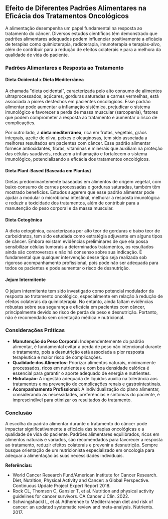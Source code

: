 
## Efeito de Diferentes Padrões Alimentares na Eficácia dos Tratamentos Oncológicos

A alimentação desempenha um papel fundamental na resposta ao tratamento do câncer. Diversos estudos científicos têm demonstrado que padrões alimentares adequados podem influenciar positivamente a eficácia de terapias como quimioterapia, radioterapia, imunoterapia e terapias-alvo, além de contribuir para a redução de efeitos colaterais e para a melhora da qualidade de vida do paciente.

### Padrões Alimentares e Resposta ao Tratamento

#### Dieta Ocidental x Dieta Mediterrânea

A chamada "dieta ocidental", caracterizada pelo alto consumo de alimentos ultraprocessados, açúcares, gorduras saturadas e carnes vermelhas, está associada a piores desfechos em pacientes oncológicos. Esse padrão alimentar pode aumentar a inflamação sistêmica, prejudicar o sistema imunológico e favorecer a perda de massa muscular (sarcopenia), fatores que podem comprometer a resposta ao tratamento e aumentar o risco de complicações.

Por outro lado, a **dieta mediterrânea**, rica em frutas, vegetais, grãos integrais, azeite de oliva, peixes e oleaginosas, tem sido associada a melhores resultados em pacientes com câncer. Esse padrão alimentar fornece antioxidantes, fibras, vitaminas e minerais que auxiliam na proteção das células saudáveis, reduzem a inflamação e fortalecem o sistema imunológico, potencializando a eficácia dos tratamentos oncológicos.

#### Dieta Plant-Based (Baseada em Plantas)

Dietas predominantemente baseadas em alimentos de origem vegetal, com baixo consumo de carnes processadas e gorduras saturadas, também têm mostrado benefícios. Estudos sugerem que esse padrão alimentar pode ajudar a modular o microbioma intestinal, melhorar a resposta imunológica e reduzir a toxicidade dos tratamentos, além de contribuir para a manutenção do peso corporal e da massa muscular.

#### Dieta Cetogênica

A dieta cetogênica, caracterizada por alto teor de gorduras e baixo teor de carboidratos, tem sido estudada como estratégia adjuvante em alguns tipos de câncer. Embora existam evidências preliminares de que ela possa sensibilizar células tumorais a determinados tratamentos, os resultados ainda são controversos e não há consenso sobre sua indicação. É fundamental que qualquer intervenção desse tipo seja realizada sob rigoroso acompanhamento profissional, pois pode não ser adequada para todos os pacientes e pode aumentar o risco de desnutrição.

#### Jejum Intermitente

O jejum intermitente tem sido investigado como potencial modulador da resposta ao tratamento oncológico, especialmente em relação à redução de efeitos colaterais da quimioterapia. No entanto, ainda faltam evidências robustas sobre sua segurança e eficácia em pacientes com câncer, principalmente devido ao risco de perda de peso e desnutrição. Portanto, não é recomendado sem orientação médica e nutricional.

### Considerações Práticas

- **Manutenção do Peso Corporal:** Independentemente do padrão alimentar, é fundamental evitar a perda de peso não intencional durante o tratamento, pois a desnutrição está associada a pior resposta terapêutica e maior risco de complicações.
- **Qualidade dos Alimentos:** Priorizar alimentos naturais, minimamente processados, ricos em nutrientes e com boa densidade calórica é essencial para garantir o aporte adequado de energia e nutrientes.
- **Hidratação:** A ingestão adequada de líquidos auxilia na tolerância aos tratamentos e na prevenção de complicações renais e gastrointestinais.
- **Acompanhamento Profissional:** A individualização do plano alimentar, considerando as necessidades, preferências e sintomas do paciente, é imprescindível para otimizar os resultados do tratamento.

### Conclusão

A escolha do padrão alimentar durante o tratamento do câncer pode impactar significativamente a eficácia das terapias oncológicas e a qualidade de vida do paciente. Padrões alimentares equilibrados, ricos em alimentos naturais e variados, são recomendados para favorecer a resposta ao tratamento, reduzir efeitos colaterais e prevenir a desnutrição. Sempre busque orientação de um nutricionista especializado em oncologia para adequar a alimentação às suas necessidades individuais.

**Referências:**
- World Cancer Research Fund/American Institute for Cancer Research. Diet, Nutrition, Physical Activity and Cancer: a Global Perspective. Continuous Update Project Expert Report 2018.
- Rock CL, Thomson C, Gansler T, et al. Nutrition and physical activity guidelines for cancer survivors. CA Cancer J Clin. 2022.
- Schwingshackl L, et al. Adherence to Mediterranean diet and risk of cancer: an updated systematic review and meta-analysis. Nutrients. 2017.
```
